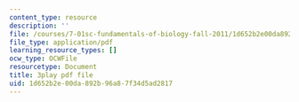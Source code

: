 ```yaml
---
content_type: resource
description: ''
file: /courses/7-01sc-fundamentals-of-biology-fall-2011/1d652b2e00da892b96a87f34d5ad2817_YnF1b_Kqf88.pdf
file_type: application/pdf
learning_resource_types: []
ocw_type: OCWFile
resourcetype: Document
title: 3play pdf file
uid: 1d652b2e-00da-892b-96a8-7f34d5ad2817
---
```


